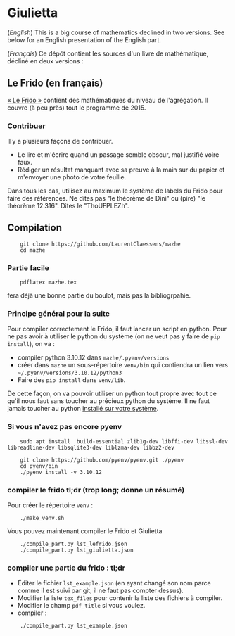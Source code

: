 # Giulietta

(*English*) This is a big course of mathematics declined in two versions. See below for an English presentation of the English part.

(*Français*) Ce dépôt contient les sources d'un livre de mathématique, décliné en deux versions :

## Le Frido (en français)

[« Le Frido »](http://laurent.claessens-donadello.eu/pdf/lefrido.pdf) contient des mathématiques du niveau de l'agrégation. Il couvre (à peu près) tout le programme de 2015.

### Contribuer

Il y a plusieurs façons de contribuer.

- Le lire et m'écrire quand un passage semble obscur, mal justifié voire faux.
- Rédiger un résultat manquant avec sa preuve à la main sur du papier et m'envoyer une photo de votre feuille.

Dans tous les cas, utilisez au maximum le système de labels du Frido pour faire des références. Ne dites pas "le théorème de Dini" ou (pire) "le théorème 12.316". Dites le "ThoUFPLEZh".



## Compilation


```
    git clone https://github.com/LaurentClaessens/mazhe
    cd mazhe
```

### Partie facile


```
    pdflatex mazhe.tex
```
fera déjà une bonne partie du boulot, mais pas la bibliogrpahie.

### Principe général pour la suite

Pour compiler correctement le Frido, il faut lancer un script en python. Pour ne pas avoir à utiliser le python du système (on ne veut pas y faire de `pip install`), on va :

- compiler python 3.10.12 dans `mazhe/.pyenv/versions`
- créer dans `mazhe` un sous-répertoire `venv/bin` qui contiendra un lien vers `~/.pyenv/versions/3.10.12/python3`
- Faire des `pip install` dans `venv/lib`.

De cette façon, on va pouvoir utiliser un python tout propre avec tout ce qu'il nous faut sans toucher au précieux python du système. Il ne faut jamais toucher au python [installé sur votre système](https://xkcd.com/1987/).


### Si vous n'avez pas encore pyenv



```
    sudo apt install  build-essential zlib1g-dev libffi-dev libssl-dev libreadline-dev libsqlite3-dev liblzma-dev libbz2-dev

    git clone https://github.com/pyenv/pyenv.git ./pyenv
    cd pyenv/bin
    ./pyenv install -v 3.10.12
```

### compiler le frido tl;dr  (trop long; donne un résumé)




Pour créer le répertoire `venv` :
```
    ./make_venv.sh
```

Vous pouvez maintenant compiler le Frido et Giulietta
```
    ./compile_part.py lst_lefrido.json
    ./compile_part.py lst_giulietta.json
```

### compiler une partie du frido : tl;dr


- Éditer le fichier `lst_example.json` (en ayant changé son nom parce comme il est suivi par git, il ne faut pas compter dessus).
- Modifier la liste `tex_files` pour contenir la liste des fichiers à compiler.
- Modifier le champ `pdf_title` si vous voulez.
- compiler :
```
    ./compile_part.py lst_example.json
```
